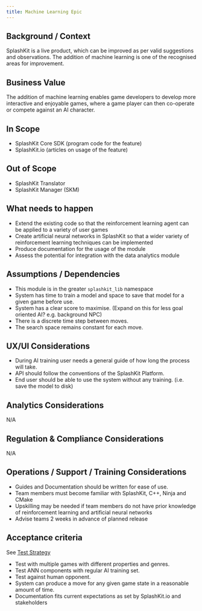 ```yaml
---
title: Machine Learning Epic
---
```


## Background / Context

SplashKit is a live product, which can be improved as per valid suggestions and observations. The
addition of machine learning is one of the recognised areas for improvement.

## Business Value

The addition of machine learning enables game developers to develop more interactive and enjoyable
games, where a game player can then co-operate or compete against an AI character.

## In Scope

- SplashKit Core SDK (program code for the feature)
- SplashKit.io (articles on usage of the feature)

## Out of Scope

- SplashKit Translator
- SplashKit Manager (SKM)

## What needs to happen

- Extend the existing code so that the reinforcement learning agent can be applied to a variety of
  user games
- Create artificial neural networks in SplashKit so that a wider variety of reinforcement learning
  techniques can be implemented
- Produce documentation for the usage of the module
- Assess the potential for integration with the data analytics module

## Assumptions / Dependencies

- This module is in the greater `splashkit_lib` namespace
- System has time to train a model and space to save that model for a given game before use.
- System has a clear score to maximise. (Expand on this for less goal oriented AI? e.g. background
  NPC)
- There is a discrete time step between moves.
- The search space remains constant for each move.

## UX/UI Considerations

- During AI training user needs a general guide of how long the process will take.
- API should follow the conventions of the SplashKit Platform.
- End user should be able to use the system without any training. (i.e. save the model to disk)

## Analytics Considerations

N/A

## Regulation & Compliance Considerations

N/A

## Operations / Support / Training Considerations

- Guides and Documentation should be written for ease of use.
- Team members must become familiar with SplashKit, C++, Ninja and CMake
- Upskilling may be needed if team members do not have prior knowledge of reinforcement learning and
  artificial neural networks
- Advise teams 2 weeks in advance of planned release

## Acceptance criteria

See [Test Strategy](<Test Strategy.md>)

- Test with multiple games with different properties and genres.
- Test ANN components with regular AI training set.
- Test against human opponent.
- System can produce a move for any given game state in a reasonable amount of time.
- Documentation fits current expectations as set by SplashKit.io and stakeholders
